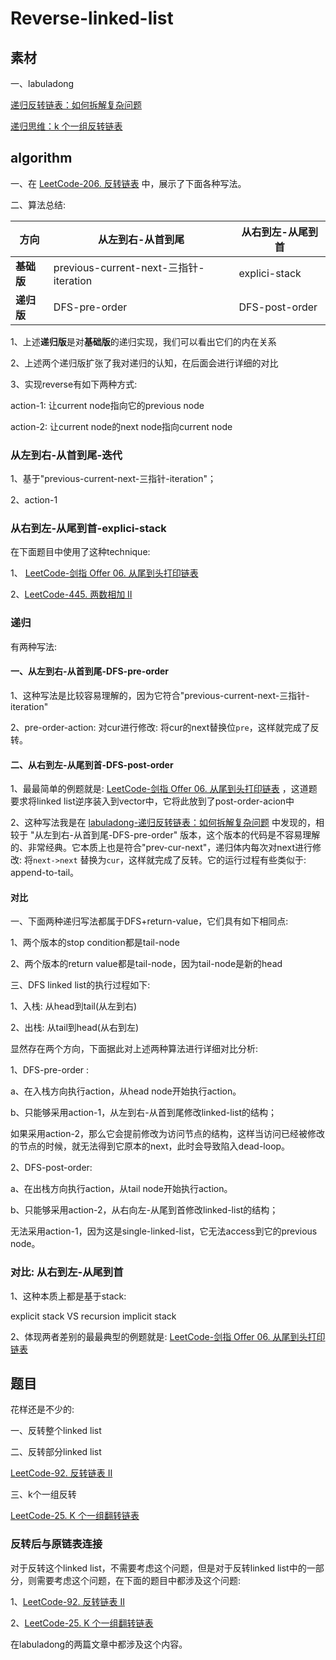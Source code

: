 # Reverse-linked-list

## 素材

一、labuladong

[递归反转链表：如何拆解复杂问题](https://mp.weixin.qq.com/s?__biz=MzAxODQxMDM0Mw==&mid=2247484467&idx=1&sn=beb3ae89993b812eeaa6bbdeda63c494&scene=21#wechat_redirect)

[递归思维：k 个一组反转链表](https://mp.weixin.qq.com/s?__biz=MzAxODQxMDM0Mw==&mid=2247484597&idx=1&sn=c603f1752e33cb2701e371d84254aee2&scene=21#wechat_redirect)



## algorithm

一、在 [LeetCode-206. 反转链表](https://leetcode.cn/problems/reverse-linked-list/) 中，展示了下面各种写法。

二、算法总结:

| 方向       | 从左到右-从首到尾                      | 从右到左-从尾到首 |
| ---------- | -------------------------------------- | ----------------- |
| **基础版** | previous-current-next-三指针-iteration | explici-stack     |
| **递归版** | DFS-pre-order                          | DFS-post-order    |

1、上述**递归版**是对**基础版**的递归实现，我们可以看出它们的内在关系

2、上述两个递归版扩张了我对递归的认知，在后面会进行详细的对比

3、实现reverse有如下两种方式:

action-1: 让current node指向它的previous node

action-2: 让current node的next node指向current node

### 从左到右-从首到尾-迭代

1、基于"previous-current-next-三指针-iteration"；

2、action-1



### 从右到左-从尾到首-explici-stack

在下面题目中使用了这种technique:

1、 [LeetCode-剑指 Offer 06. 从尾到头打印链表](https://leetcode.cn/problems/cong-wei-dao-tou-da-yin-lian-biao-lcof/)  

2、[LeetCode-445. 两数相加 II](https://leetcode.cn/problems/add-two-numbers-ii/) 



### 递归

有两种写法:

#### 一、从左到右-从首到尾-DFS-pre-order

1、这种写法是比较容易理解的，因为它符合"previous-current-next-三指针-iteration"

2、pre-order-action: 对cur进行修改: 将cur的next替换位`pre`，这样就完成了反转。



#### 二、从右到左-从尾到首-DFS-post-order

1、最最简单的例题就是: [LeetCode-剑指 Offer 06. 从尾到头打印链表](https://leetcode.cn/problems/cong-wei-dao-tou-da-yin-lian-biao-lcof/) ，这道题要求将linked list逆序装入到vector中，它将此放到了post-order-acion中

2、这种写法我是在 [labuladong-递归反转链表：如何拆解复杂问题](https://mp.weixin.qq.com/s?__biz=MzAxODQxMDM0Mw==&mid=2247484467&idx=1&sn=beb3ae89993b812eeaa6bbdeda63c494&scene=21#wechat_redirect) 中发现的，相较于 "从左到右-从首到尾-DFS-pre-order" 版本，这个版本的代码是不容易理解的、非常经典。它本质上也是符合"prev-cur-next"，递归体内每次对next进行修改: 将`next->next` 替换为`cur`，这样就完成了反转。它的运行过程有些类似于: append-to-tail。



#### 对比

一、下面两种递归写法都属于DFS+return-value，它们具有如下相同点:

1、两个版本的stop condition都是tail-node

2、两个版本的return value都是tail-node，因为tail-node是新的head

三、DFS linked list的执行过程如下:

1、入栈: 从head到tail(从左到右)

2、出栈: 从tail到head(从右到左)

显然存在两个方向，下面据此对上述两种算法进行详细对比分析:

1、DFS-pre-order : 

a、在入栈方向执行action，从head node开始执行action。

b、只能够采用action-1，从左到右-从首到尾修改linked-list的结构；

如果采用action-2，那么它会提前修改为访问节点的结构，这样当访问已经被修改的节点的时候，就无法得到它原本的next，此时会导致陷入dead-loop。

2、DFS-post-order: 

a、在出栈方向执行action，从tail node开始执行action。

b、只能够采用action-2，从右向左-从尾到首修改linked-list的结构；

无法采用action-1，因为这是single-linked-list，它无法access到它的previous node。



### 对比: 从右到左-从尾到首

1、这种本质上都是基于stack: 

explicit stack VS recursion implicit stack

2、体现两者差别的最最典型的例题就是: [LeetCode-剑指 Offer 06. 从尾到头打印链表](https://leetcode.cn/problems/cong-wei-dao-tou-da-yin-lian-biao-lcof/)  





## 题目

花样还是不少的: 

一、反转整个linked list

二、反转部分linked list

[LeetCode-92. 反转链表 II](https://leetcode.cn/problems/reverse-linked-list-ii/)



三、k个一组反转

[LeetCode-25. K 个一组翻转链表](https://leetcode.cn/problems/reverse-nodes-in-k-group/)



### 反转后与原链表连接

对于反转这个linked list，不需要考虑这个问题，但是对于反转linked list中的一部分，则需要考虑这个问题，在下面的题目中都涉及这个问题:

1、[LeetCode-92. 反转链表 II](https://leetcode.cn/problems/reverse-linked-list-ii/)

2、[LeetCode-25. K 个一组翻转链表](https://leetcode.cn/problems/reverse-nodes-in-k-group/)

在labuladong的两篇文章中都涉及这个内容。